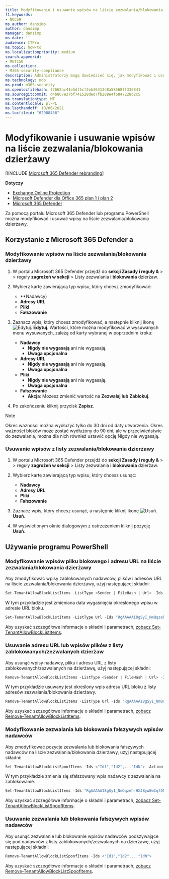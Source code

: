 ```yaml
---
title: Modyfikowanie i usuwanie wpisów na liście zezwalania/blokowania dzierżawy
f1.keywords:
- NOCSH
ms.author: dansimp
author: dansimp
manager: dansimp
ms.date: ''
audience: ITPro
ms.topic: how-to
ms.localizationpriority: medium
search.appverid:
- MET150
ms.collection:
- M365-security-compliance
description: Administratorzy mogą dowiedzieć się, jak modyfikować i usuwać wpisy na liście zezwalania/blokowania dzierżawy w portalu zabezpieczeń.
ms.technology: mdo
ms.prod: m365-security
ms.openlocfilehash: f2662ac41e5df5cf2eb36413d8a58568ff336841
ms.sourcegitcommit: d4b867e37bf741528ded7fb289e4f6847228d2c5
ms.translationtype: MT
ms.contentlocale: pl-PL
ms.lasthandoff: 10/06/2021
ms.locfileid: "62988436"
---
```

# <a name="modify-and-remove-entries-in-the-tenant-allowblock-list"></a>Modyfikowanie i usuwanie wpisów na liście zezwalania/blokowania dzierżawy

[!INCLUDE [Microsoft 365 Defender rebranding](../includes/microsoft-defender-for-office.md)]

**Dotyczy**
- [Exchange Online Protection](exchange-online-protection-overview.md)
- [Microsoft Defender dla Office 365 plan 1 i plan 2](defender-for-office-365.md)
- [Microsoft 365 Defender](../defender/microsoft-365-defender.md)

Za pomocą portalu Microsoft 365 Defender lub programu PowerShell można modyfikować i usuwać wpisy na liście zezwalania/blokowania dzierżawy.

## <a name="use-the-microsoft-365-defender-portal"></a>Korzystanie z Microsoft 365 Defender a

### <a name="modify-entries-in-the-tenant-allowblock-list"></a>Modyfikowanie wpisów na liście zezwalania/blokowania dzierżawy

1. W portalu Microsoft 365 Defender przejdź do **sekcji Zasady i reguły &** \>  \> reguły **zagrożeń w sekcji** \> Listy zezwalania **i blokowania** dzierżaw.

2. Wybierz kartę zawierającą typ wpisu, który chcesz zmodyfikować:
   - **Nadawcy)
   - **Adresy URL**
   - **Pliki**
   - **Fałszowanie**

3. Zaznacz wpis, który chcesz zmodyfikować, a następnie kliknij ikonę ![Edytuj.](../../media/m365-cc-sc-edit-icon.png) **Edytuj**. Wartości, które można modyfikować w wysuwanych menu wysuwanych, zależą od karty wybranej w poprzednim kroku:
   - **Nadawcy**
     - **Nigdy nie wygasają** ani nie wygasają.
     - **Uwaga opcjonalna**
   - **Adresy URL**
     - **Nigdy nie wygasają** ani nie wygasają.
     - **Uwaga opcjonalna**
   - **Pliki**
     - **Nigdy nie wygasają** ani nie wygasają.
     - **Uwaga opcjonalna**
   - **Fałszowanie**
     - **Akcja**: Możesz zmienić wartość na **Zezwalaj lub** **Zablokuj**.
4. Po zakończeniu kliknij przycisk **Zapisz**.

> [!NOTE]
> Okres ważności można wydłużyć tylko do 30 dni od daty utworzenia. Okres ważności bloków może zostać wydłużony do 90 dni, ale w przeciwieństwie do zezwalania, można dla nich również ustawić opcję Nigdy nie wygasają.

### <a name="remove-entries-from-the-tenant-allowblock-list"></a>Usuwanie wpisów z listy zezwalania/blokowania dzierżawy

1. W portalu Microsoft 365 Defender przejdź do **sekcji Zasady i reguły &** \>  \> reguły **zagrożeń w sekcji** \> Listy zezwalania **i blokowania** dzierżaw.

2. Wybierz kartę zawierającą typ wpisu, który chcesz usunąć:
   - **Nadawcy**
   - **Adresy URL**
   - **Pliki**
   - **Fałszowanie**

3. Zaznacz wpis, który chcesz usunąć, a następnie kliknij ikonę ![Usuń.](../../media/m365-cc-sc-delete-icon.png) **Usuń**.

4. W wyświetlonym oknie dialogowym z ostrzeżeniem kliknij pozycję **Usuń**.

## <a name="use-powershell"></a>Używanie programu PowerShell

### <a name="modify-block-file-and-url-entries-in-the-tenant-allowblock-list"></a>Modyfikowanie wpisów pliku blokowego i adresu URL na liście zezwalania/blokowania dzierżawy

Aby zmodyfikować wpisy zablokowanych nadawców, plików i adresów URL na liście zezwalania/blokowania dzierżawy, użyj następującej składni:

```powershell
Set-TenantAllowBlockListItems -ListType <Sender | FileHash | Url> -Ids <"Id1","Id2",..."IdN"> [<-ExpirationDate Date | -NoExpiration>] [-Notes <String>]
```

W tym przykładzie jest zmieniana data wygaśnięcia określonego wpisu w adresie URL bloku.

```powershell
Set-TenantAllowBlockListItems -ListType Url -Ids "RgAAAAAI8gSyI_NmQqzeh-HXJBywBwCqfQNJY8hBTbdlKFkv6BcUAAAl_QCZAACqfQNJY8hBTbdlKFkv6BcUAAAl_oSRAAAA" -ExpirationDate "5/30/2020"
```

Aby uzyskać szczegółowe informacje o składni i parametrach, [zobacz Set-TenantAllowBlockListItems](/powershell/module/exchange/set-tenantallowblocklistitems).

### <a name="remove-url-or-file-entries-from-the-tenant-allowblock-list"></a>Usuwanie adresu URL lub wpisów plików z listy zablokowanych/zezwalanych dzierżaw

Aby usunąć wpisy nadawcy, pliku i adresu URL z listy zablokowanych/zezwalanych na dzierżawę, użyj następującej składni:

```powershell
Remove-TenantAllowBlockListItems -ListType <Sender | FileHash | Url> -Ids <"Id1","Id2",..."IdN">
```

W tym przykładzie usuwany jest określony wpis adresu URL bloku z listy adresów zezwalania/blokowania dzierżawy.

```powershell
Remove-TenantAllowBlockListItems -ListType Url -Ids "RgAAAAAI8gSyI_NmQqzeh-HXJBywBwCqfQNJY8hBTbdlKFkv6BcUAAAl_QCZAACqfQNJY8hBTbdlKFkv6BcUAAAl_oSPAAAA0"
```

Aby uzyskać szczegółowe informacje o składni i parametrach, [zobacz Remove-TenantAllowBlockListItems](/powershell/module/exchange/remove-tenantallowblocklistitems).

### <a name="modify-allow-or-block-spoofed-sender-entries"></a>Modyfikowanie zezwalania lub blokowania fałszywych wpisów nadawców

Aby zmodyfikować pozycje zezwalania lub blokowania fałszywych nadawców na liście zezwalania/blokowania dzierżawy, użyj następującej składni:

```powershell
Set-TenantAllowBlockListSpoofItems -Ids <"Id1","Id2",..."IdN"> -Action <Allow | Block>
```

W tym przykładzie zmienia się sfałszowany wpis nadawcy z zezwalania na zablokowanie.

```powershell
Set-TenantAllowBlockListItems -Ids "RgAAAAAI8gSyI_NmQqzeh-HXJBywBwCqfQNJY8hBTbdlKFkv6BcUAAAl_QCZAACqfQNJY8hBTbdlKFkv6BcUAAAl_oSRAAAA" -Action Block
```

Aby uzyskać szczegółowe informacje o składni i parametrach, [zobacz Set-TenantAllowBlockListSpoofItems](/powershell/module/exchange/set-tenantallowblocklistspoofitems).

### <a name="remove-allow-or-block-spoofed-sender-entries"></a>Usuwanie zezwalania lub blokowania fałszywych wpisów nadawców

Aby usunąć zezwalanie lub blokowanie wpisów nadawców podszywające się pod nadawców z listy zablokowanych/zezwalanych na dzierżawę, użyj następującej składni:

```powershell
Remove-TenantAllowBlockListSpoofItems -Ids <"Id1","Id2",..."IdN">
```

Aby uzyskać szczegółowe informacje o składni i parametrach, [zobacz Remove-TenantAllowBlockListSpoofItems](/powershell/module/exchange/remove-tenantallowblocklistspoofitems).
